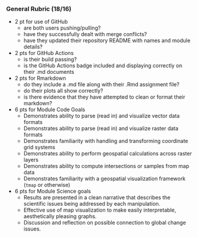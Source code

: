 

### General Rubric (18/16)

- 2 pt for use of GitHub
    - are both users pushing/pulling?
    - have they successfully dealt with merge conflicts?
    - have they updated their repository README with names and module details?
- 2 pts for GitHub Actions
    - is their build passing?
    - is the GitHub Actions badge included and displaying correctly on their .md documents
- 2 pts for Rmarkdown
    - do they include a .md file along with their .Rmd assignment file?
    - do their plots all show correctly?
    - is there evidence that they have attempted to clean or format their markdown?
- 6 pts for Module Code Goals
    - Demonstrates ability to parse (read in) and visualize vector data formats
    - Demonstrates ability to parse (read in) and visualize raster data formats
    - Demonstrates familiarity with handling and transforming coordinate grid systems
    - Demonstrates ability to perform geospatial calculations across raster layers
    - Demonstrates ability to compute intersections or samples from map data
    - Demonstrates familiarity with a geospatial visualization framework (`tmap` or otherwise)
- 6 pts for Module Science goals
    - Results are presented in a clean narrative that describes the scientific issues being addressed by each manipulation.  
    - Effective use of map visualization to make easily interpretable, aesthetically pleasing graphs.
    - Discussion and reflection on possible connection to global change issues.  
